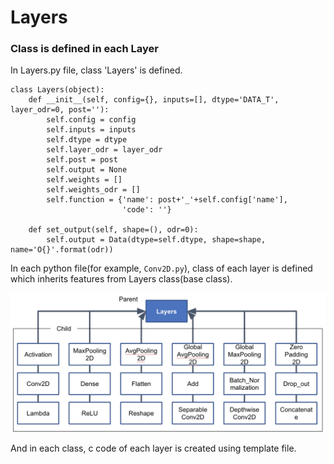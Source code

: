 # Layers  

### Class is defined in each Layer  

In Layers.py file, class 'Layers' is defined.   

```
class Layers(object):
    def __init__(self, config={}, inputs=[], dtype='DATA_T', layer_odr=0, post=''):
        self.config = config
        self.inputs = inputs
        self.dtype = dtype
        self.layer_odr = layer_odr
        self.post = post
        self.output = None
        self.weights = []
        self.weights_odr = []
        self.function = {'name': post+'_'+self.config['name'],
                         'code': ''}

    def set_output(self, shape=(), odr=0):
        self.output = Data(dtype=self.dtype, shape=shape, name='O{}'.format(odr))

```

In each python file(for example, ```Conv2D.py```), class of each layer is defined which inherits features from Layers class(base class).    

![Layers](../../../other/image/Layers.jpeg)

And in each class, c code of each layer is created using template file.  
